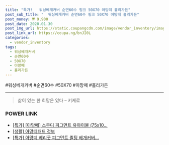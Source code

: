 ```yaml
--- 
title: "특가!   워싱베개커버 순면60수 핑크 50X70 아망떼 홀리가든" 
post_sub_title: "  워싱베개커버 순면60수 핑크 50X70 아망떼 홀리가든" 
post_money: ₩ 9,900 
post_date: 2020.01.30 
post_img_url: https://static.coupangcdn.com/image/vendor_inventory/images/2019/03/18/10/3/f892cfcc-8bfb-4e3a-96fc-dec95f40b769.jpg 
post_link_url: https://coupa.ng/bnJI0L 
categories: 
  - vendor_inventory 
tags: 
  - 워싱베개커버 
  - 순면60수 
  - 50X70 
  - 아망떼 
  - 홀리가든 
--- 
```

  #워싱베개커버 #순면60수 #50X70 #아망떼 #홀리가든 
<hr> 

> 삶이 있는 한 희망은 있다  – 키케로 


### POWER LINK

* <a href="https://blog.naver.com/an0733/221789598841" target="_blank">[특가] [아망떼] 스무디 피그먼트 유아이불 (75x10...</a>
* <a href="https://blog.naver.com/santokki14/221775710254" target="_blank"> [생활] 아망떼패드 정보 </a>
* <a href="https://blog.naver.com/sakai111/221789654676" target="_blank">[특가] 아망떼 베리굿 피그먼트 퀼팅 베개커버...</a>
